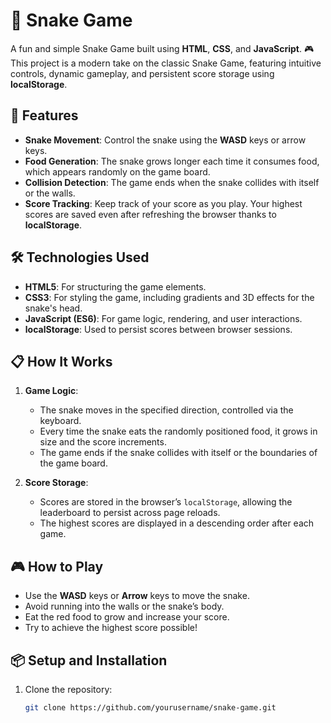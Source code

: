 # 🐍 Snake Game

A fun and simple Snake Game built using **HTML**, **CSS**, and **JavaScript**. 🎮 This project is a modern take on the classic Snake Game, featuring intuitive controls, dynamic gameplay, and persistent score storage using **localStorage**.

## 🚀 Features

- **Snake Movement**: Control the snake using the **WASD** keys or arrow keys.
- **Food Generation**: The snake grows longer each time it consumes food, which appears randomly on the game board.
- **Collision Detection**: The game ends when the snake collides with itself or the walls.
- **Score Tracking**: Keep track of your score as you play. Your highest scores are saved even after refreshing the browser thanks to **localStorage**.

## 🛠️ Technologies Used

- **HTML5**: For structuring the game elements.
- **CSS3**: For styling the game, including gradients and 3D effects for the snake's head.
- **JavaScript (ES6)**: For game logic, rendering, and user interactions.
- **localStorage**: Used to persist scores between browser sessions.

## 📋 How It Works

1. **Game Logic**:
   - The snake moves in the specified direction, controlled via the keyboard.
   - Every time the snake eats the randomly positioned food, it grows in size and the score increments.
   - The game ends if the snake collides with itself or the boundaries of the game board.
   
2. **Score Storage**:
   - Scores are stored in the browser’s `localStorage`, allowing the leaderboard to persist across page reloads.
   - The highest scores are displayed in a descending order after each game.

## 🎮 How to Play

- Use the **WASD** keys or **Arrow** keys to move the snake.
- Avoid running into the walls or the snake’s body.
- Eat the red food to grow and increase your score.
- Try to achieve the highest score possible!

## 📦 Setup and Installation

1. Clone the repository:

   ```bash
   git clone https://github.com/yourusername/snake-game.git
